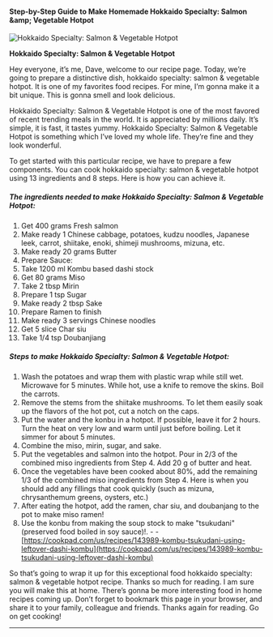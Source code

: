             

#### Step-by-Step Guide to Make Homemade Hokkaido Specialty: Salmon &amp;amp; Vegetable Hotpot

![Hokkaido Specialty: Salmon &amp; Vegetable Hotpot](https://img-global.cpcdn.com/recipes/6508435337117696/751x532cq70/hokkaido-specialty-salmon-vegetable-hotpot-recipe-main-photo.jpg)

**Hokkaido Specialty: Salmon &amp; Vegetable Hotpot**

Hey everyone, it’s me, Dave, welcome to our recipe page. Today, we’re going to prepare a distinctive dish, hokkaido specialty: salmon & vegetable hotpot. It is one of my favorites food recipes. For mine, I’m gonna make it a bit unique. This is gonna smell and look delicious.

Hokkaido Specialty: Salmon & Vegetable Hotpot is one of the most favored of recent trending meals in the world. It is appreciated by millions daily. It’s simple, it is fast, it tastes yummy. Hokkaido Specialty: Salmon & Vegetable Hotpot is something which I’ve loved my whole life. They’re fine and they look wonderful.

To get started with this particular recipe, we have to prepare a few components. You can cook hokkaido specialty: salmon & vegetable hotpot using 13 ingredients and 8 steps. Here is how you can achieve it.

##### The ingredients needed to make Hokkaido Specialty: Salmon & Vegetable Hotpot:

1.  Get 400 grams Fresh salmon
2.  Make ready 1 Chinese cabbage, potatoes, kudzu noodles, Japanese leek, carrot, shiitake, enoki, shimeji mushrooms, mizuna, etc.
3.  Make ready 20 grams Butter
4.  Prepare Sauce:
5.  Take 1200 ml Kombu based dashi stock
6.  Get 80 grams Miso
7.  Take 2 tbsp Mirin
8.  Prepare 1 tsp Sugar
9.  Make ready 2 tbsp Sake
10.  Prepare Ramen to finish
11.  Make ready 3 servings Chinese noodles
12.  Get 5 slice Char siu
13.  Take 1/4 tsp Doubanjiang

##### Steps to make Hokkaido Specialty: Salmon & Vegetable Hotpot:

1.  Wash the potatoes and wrap them with plastic wrap while still wet. Microwave for 5 minutes. While hot, use a knife to remove the skins. Boil the carrots.
2.  Remove the stems from the shiitake mushrooms. To let them easily soak up the flavors of the hot pot, cut a notch on the caps.
3.  Put the water and the konbu in a hotpot. If possible, leave it for 2 hours. Turn the heat on very low and warm until just before boiling. Let it simmer for about 5 minutes.
4.  Combine the miso, mirin, sugar, and sake.
5.  Put the vegetables and salmon into the hotpot. Pour in 2/3 of the combined miso ingredients from Step 4. Add 20 g of butter and heat.
6.  Once the vegetables have been cooked about 80%, add the remaining 1/3 of the combined miso ingredients from Step 4. Here is when you should add any fillings that cook quickly (such as mizuna, chrysanthemum greens, oysters, etc.)
7.  After eating the hotpot, add the ramen, char siu, and doubanjang to the pot to make miso ramen!
8.  Use the konbu from making the soup stock to make "tsukudani" (preserved food boiled in soy sauce)!. - - [https://cookpad.com/us/recipes/143989-kombu-tsukudani-using-leftover-dashi-kombu](https://cookpad.com/us/recipes/143989-kombu-tsukudani-using-leftover-dashi-kombu)

So that’s going to wrap it up for this exceptional food hokkaido specialty: salmon & vegetable hotpot recipe. Thanks so much for reading. I am sure you will make this at home. There’s gonna be more interesting food in home recipes coming up. Don’t forget to bookmark this page in your browser, and share it to your family, colleague and friends. Thanks again for reading. Go on get cooking!

* * *